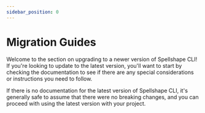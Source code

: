 ```yaml
---
sidebar_position: 0
---
```


# Migration Guides

Welcome to the section on upgrading to a newer version of Spellshape CLI! If you're
looking to update to the latest version, you'll want to start by checking the
documentation to see if there are any special considerations or instructions you
need to follow.

If there is no documentation for the latest version of Spellshape CLI, it's
generally safe to assume that there were no breaking changes, and you can
proceed with using the latest version with your project.